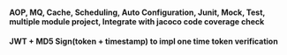 #### AOP, MQ, Cache, Scheduling, Auto Configuration, Junit, Mock, Test, multiple module project, Integrate with jacoco code coverage check
#### JWT + MD5 Sign(token + timestamp) to impl one time token verification